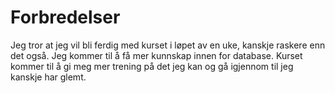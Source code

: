 <h1>Forbredelser</h1>
Jeg tror at jeg vil bli ferdig med kurset i løpet av en uke, kanskje raskere enn det også.
Jeg kommer til å få mer kunnskap innen for database.
Kurset kommer til å gi meg mer trening på det jeg kan og gå igjennom til jeg kanskje har glemt.
